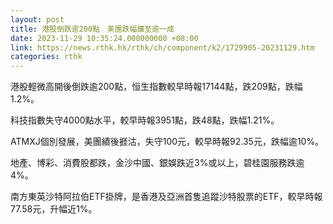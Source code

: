 ```yaml
---
layout: post
title: 港股倒跌逾200點　美團跌幅擴至逾一成
date: 2023-11-29 10:35:24.000000000 +08:00
link: https://news.rthk.hk/rthk/ch/component/k2/1729905-20231129.htm
categories: rthk
---
```


港股輕微高開後倒跌逾200點，恒生指數較早時報17144點，跌209點，跌幅1.2%。

科技指數失守4000點水平，較早時報3951點，跌48點，跌幅1.21%。

ATMXJ個別發展，美團績後捱沽，失守100元，較早時報92.35元，跌幅逾10%。

地產、博彩、消費股都跌，金沙中國、銀娛跌近3%或以上，碧桂園服務跌逾4%。

南方東英沙特阿拉伯ETF掛牌，是香港及亞洲首隻追蹤沙特股票的ETF，較早時報77.58元，升幅近1%。
